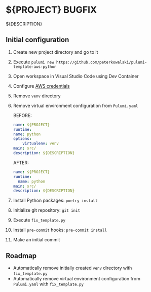 # ${PROJECT} BUGFIX

${DESCRIPTION}

## Initial configuration

1. Create new project directory and go to it

1. Execute `pulumi new https://github.com/peterkowalski/pulumi-template-aws-python`

1. Open workspace in Visual Studio Code using Dev Container

1. Configure [AWS credentials](https://docs.aws.amazon.com/cli/latest/userguide/cli-configure-envvars.html)

1. Remove `venv` directory

1. Remove virtual environment configuration from `Pulumi.yaml`

    BEFORE:

    ```yaml
    name: ${PROJECT}
    runtime:
    name: python
    options:
        virtualenv: venv
    main: src/
    description: ${DESCRIPTION}
    ```

    AFTER:

    ```yaml
    name: ${PROJECT}
    runtime:
      name: python
    main: src/
    description: ${DESCRIPTION}
    ```

1. Install Python packages: `poetry install`

1. Initialize git repository: `git init`

1. Execute `fix_template.py`

1. Install `pre-commit` hooks: `pre-commit install`

1. Make an initial commit

## Roadmap

* Automatically remove initially created `venv` directory with `fix_template.py`
* Automatically remove virtual environment configuration from
  `Pulumi.yaml` with `fix_template.py`
